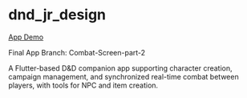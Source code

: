 # dnd_jr_design

[App Demo](https://youtu.be/BiV8FEwuU5Y)

Final App Branch: Combat-Screen-part-2

A Flutter-based D&D companion app supporting character creation, campaign management, and synchronized real-time combat between players, with tools for NPC and item creation.
